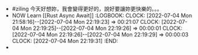 - #ziling 今天好想妳，我會變得更好的，說好要讓妳更快樂的。。。
- NOW Learn [[Rust Async Await]]
  :LOGBOOK:
  CLOCK: [2022-07-04 Mon 21:58:16]--[2022-07-04 Mon 22:19:23] =>  00:21:07
  CLOCK: [2022-07-04 Mon 22:19:25]--[2022-07-04 Mon 22:19:26] =>  00:00:01
  CLOCK: [2022-07-04 Mon 22:19:26]--[2022-07-04 Mon 22:19:29] =>  00:00:03
  CLOCK: [2022-07-04 Mon 22:19:31]
  :END:
-